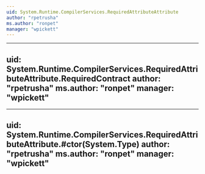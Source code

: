 ```yaml
---
uid: System.Runtime.CompilerServices.RequiredAttributeAttribute
author: "rpetrusha"
ms.author: "ronpet"
manager: "wpickett"
---
```


---
uid: System.Runtime.CompilerServices.RequiredAttributeAttribute.RequiredContract
author: "rpetrusha"
ms.author: "ronpet"
manager: "wpickett"
---

---
uid: System.Runtime.CompilerServices.RequiredAttributeAttribute.#ctor(System.Type)
author: "rpetrusha"
ms.author: "ronpet"
manager: "wpickett"
---
